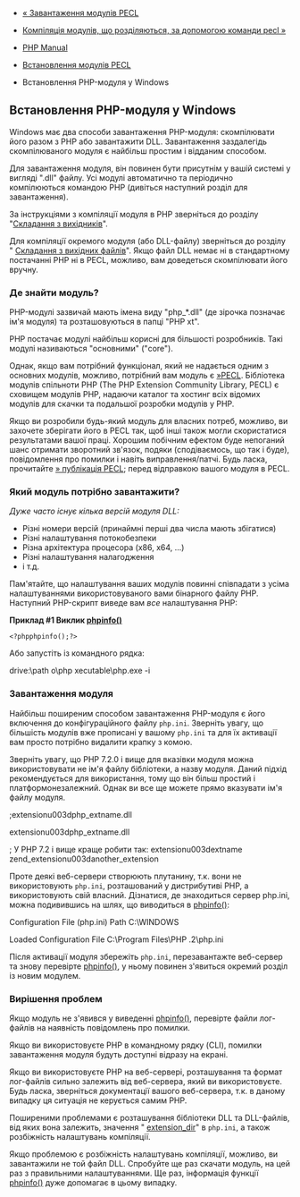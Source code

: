 - [« Завантаження модулів PECL](install.pecl.downloads.md)
- [Компіляція модулів, що розділяються, за допомогою команди pecl
»](install.pecl.pear.md)

- [PHP Manual](index.md)
- [Встановлення модулів PECL](install.pecl.md)
- Встановлення PHP-модуля у Windows

## Встановлення PHP-модуля у Windows

Windows має два способи завантаження PHP-модуля: скомпілювати його
разом з PHP або завантажити DLL. Завантаження заздалегідь скомпілюваного
модуля є найбільш простим і відданим способом.

Для завантаження модуля, він повинен бути присутнім у вашій системі у вигляді
".dll" файлу. Усі модулі автоматично та періодично компілюються
командою PHP (дивіться наступний розділ для завантаження).

За інструкціями з компіляції модуля в PHP зверніться до розділу "[Складання
з вихідників](install.windows.building.md)".

Для компіляції окремого модуля (або DLL-файлу) зверніться до розділу "
[Складання з вихідних файлів](install.windows.building.md)". Якщо файл DLL
немає ні в стандартному постачанні PHP ні в PECL, можливо, вам доведеться
скомпілювати його вручну.

### Де знайти модуль?

PHP-модулі зазвичай мають імена виду "php\_\*.dll" (де зірочка
позначає ім'я модуля) та розташовуються в папці "PHP xt".

PHP постачає модулі найбільш корисні для більшості розробників. Такі
модулі називаються "основними" ("core").

Однак, якщо вам потрібний функціонал, який не надається
одним з основних модулів, можливо, потрібний вам модуль є
[»PECL](https://pecl.php.net/). Бібліотека модулів спільноти PHP (The
PHP Extension Community Library, PECL) є сховищем модулів PHP,
надаючи каталог та хостинг всіх відомих модулів для скачки та
подальшої розробки модулів у PHP.

Якщо ви розробили будь-який модуль для власних потреб, можливо, ви
захочете зберігати його в PECL так, щоб інші також могли
скористатися результатами вашої праці. Хорошим побічним ефектом
буде непоганий шанс отримати зворотний зв'язок, подяки (сподіваємось,
що так і буде), повідомлення про помилки і навіть виправлення/патчі.
Будь ласка, прочитайте [» публікація
PECL](https://pecl.php.net/package-new.php); перед відправкою вашого
модуля в PECL.

### Який модуль потрібно завантажити?

*Дуже часто існує кілька версій модуля DLL:*

- Різні номери версій (принаймні перші два числа мають
збігатися)
- Різні налаштування потокобезпеки
- Різна архітектура процесора (x86, x64, ...)
- Різні налаштування налагодження
- і т.д.

Пам'ятайте, що налаштування ваших модулів повинні співпадати з усіма
налаштуваннями використовуваного вами бінарного файлу PHP. Наступний PHP-скрипт
виведе вам *все* налаштування PHP:

**Приклад #1 Виклик [phpinfo()](function.phpinfo.md)**

` <?phpphpinfo();?> `

Або запустіть із командного рядка:

drive:\path o\php xecutable\php.exe -i

### Завантаження модуля

Найбільш поширеним способом завантаження PHP-модуля є його
включення до конфігураційного файлу `php.ini`. Зверніть увагу, що
більшість модулів вже прописані у вашому `php.ini` та для їх активації
вам просто потрібно видалити крапку з комою.

Зверніть увагу, що PHP 7.2.0 і вище для вказівки модуля можна
використовувати не ім'я файлу бібліотеки, а назву модуля. Даний
підхід рекомендується для використання, тому що він більш простий і
платформонезалежний. Однак ви все ще можете прямо вказувати ім'я файлу
модуля.

;extensionu003dphp_extname.dll

extensionu003dphp_extname.dll

; У PHP 7.2 і вище краще робити так:
extensionu003dextname
zend_extensionu003danother_extension

Проте деякі веб-сервери створюють плутанину, т.к. вони не використовують
`php.ini`, розташований у дистрибутиві PHP, а використовують свій
власний. Дізнатися, де знаходиться сервер php.ini,
можна подивившись на шлях, що виводиться в [phpinfo()](function.phpinfo.md):

Configuration File (php.ini) Path C:\WINDOWS

Loaded Configuration File C:\Program Files\PHP .2\php.ini

Після активації модуля збережіть `php.ini`, перезавантажте веб-сервер та
знову перевірте [phpinfo()](function.phpinfo.md), у ньому повинен
з'явиться окремий розділ із новим модулем.

### Вирішення проблем

Якщо модуль не з'явився у виведенні [phpinfo()](function.phpinfo.md),
перевірте файли лог-файлів на наявність повідомлень про помилки.

Якщо ви використовуєте PHP в командному рядку (CLI), помилки завантаження модуля
будуть доступні відразу на екрані.

Якщо ви використовуєте PHP на веб-сервері, розташування та формат лог-файлів
сильно залежить від веб-сервера, який ви використовуєте. Будь ласка, зверніться
документації вашого веб-сервера, т.к. в даному випадку ця ситуація не
керується самим PHP.

Поширеними проблемами є розташування бібліотеки DLL та
DLL-файлів, від яких вона залежить, значення "
[extension_dir](ini.core.md#ini.extension-dir)" в `php.ini`, а також
розбіжність налаштувань компіляції.

Якщо проблемою є розбіжність налаштувань компіляції, можливо,
ви завантажили не той файл DLL. Спробуйте ще раз скачати модуль, на цей раз
з правильними налаштуваннями. Ще раз, інформація функції
[phpinfo()](function.phpinfo.md) дуже допомагає в цьому випадку.
